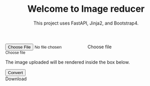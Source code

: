 <div id="top" class="container">
    <div>
        <header class="text-white text-center">
            <h1>Welcome to Image reducer</h1>
            <p>This project uses FastAPI, Jinja2, and Bootstrap4.</p>
        </header>
    </div>
    <div class="row mt-5">
        <div class="col-md-5">
            <!-- Upload image input-->
            <div class="input-group mb-3 px-2 py-2 rounded-pill bg-white shadow-sm">
                <input id="upload" type="file" enctype="multipart/form-data" onchange="readURL(this);" class="form-control border-0">
                <label id="upload-label" for="upload" class="font-weight-light text-muted">Choose file</label>
                <div class="input-group-append">
                    <label for="upload" class="btn btn-light m-0 rounded-pill px-4"> <i class="fa fa-cloud-upload mr-2 text-muted"></i><small class="text-uppercase font-weight-bold text-muted">Choose file</small></label>
                </div>
            </div>
            <!-- Uploaded image area-->
            <p class="font-italic text-white text-center">The image uploaded will be rendered inside the box below.</p>
            <div class="image-area mt-4"><img id="imageResult" src="#" alt="" class="img-fluid rounded shadow-sm mx-auto d-block"></div>
        </div>
        <div class="col-md-2 mx-auto">
            <div class="text-center">
                <button onclick="upload()" type="button" class="btn btn-info">Convert</button>
            </div>
        </div>
        <div class="col-md-5">
            <!-- Converted image area-->
            <div id="reduced-image-container" class="reduced-image-area"></div>
            <a id="download_result" class="btn btn-primary mt-5" title="Download converted image">Download</a>
        </div>
    </div>
    
</div>
